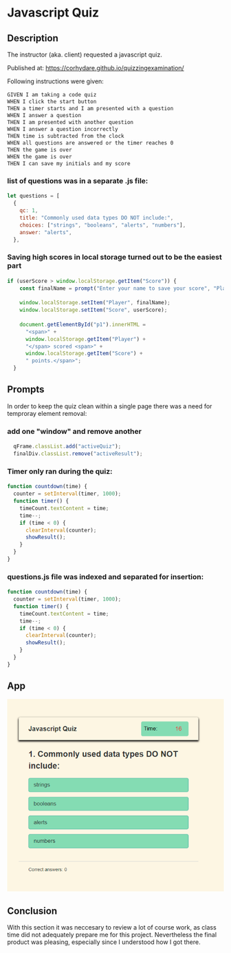 # Javascript Quiz

## Description

The instructor (aka. client) requested a javascript quiz.

Published at: https://corhydare.github.io/quizzingexamination/

Following instructions were given:

```
GIVEN I am taking a code quiz
WHEN I click the start button
THEN a timer starts and I am presented with a question
WHEN I answer a question
THEN I am presented with another question
WHEN I answer a question incorrectly
THEN time is subtracted from the clock
WHEN all questions are answered or the timer reaches 0
THEN the game is over
WHEN the game is over
THEN I can save my initials and my score
```

### list of questions was in a separate .js file:

```javascript
let questions = [
  {
    qc: 1,
    title: "Commonly used data types DO NOT include:",
    choices: ["strings", "booleans", "alerts", "numbers"],
    answer: "alerts",
  },
```

### Saving high scores in local storage turned out to be the easiest part

```javascript
if (userScore > window.localStorage.getItem("Score")) {
    const finalName = prompt("Enter your name to save your score", "Player 1");

    window.localStorage.setItem("Player", finalName);
    window.localStorage.setItem("Score", userScore);

    document.getElementById("p1").innerHTML =
      "<span>" +
      window.localStorage.getItem("Player") +
      "</span> scored <span>" +
      window.localStorage.getItem("Score") +
      " points.</span>";
  }
```

## Prompts

In order to keep the quiz clean within a single page there was a need for temproray element removal:

### add one "window" and remove another

```javascript
  qFrame.classList.add("activeQuiz");
  finalDiv.classList.remove("activeResult");
```

### Timer only ran during the quiz:

```javascript
function countdown(time) {
  counter = setInterval(timer, 1000);
  function timer() {
    timeCount.textContent = time;
    time--;
    if (time < 0) {
      clearInterval(counter);
      showResult();
    }
  }
}
```

### questions.js file was indexed and separated for insertion:

```javascript
function countdown(time) {
  counter = setInterval(timer, 1000);
  function timer() {
    timeCount.textContent = time;
    time--;
    if (time < 0) {
      clearInterval(counter);
      showResult();
    }
  }
}
```
## App

![Quiz is progress](screen.png)

## Conclusion

With this section it was neccesary to review a lot of course work, as class time did not adequately prepare me for this project.
Nevertheless the final product was pleasing, especially since I understood how I got there.
